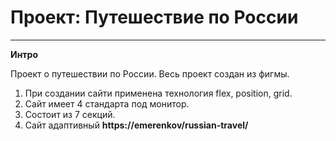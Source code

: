 
# Проект: Путешествие по России

---

**Интро**

Проект о путешествии по России.
Весь проект создан из фигмы.

1. При создании сайти применена технология flex, position, grid.
2. Сайт имеет 4 стандарта под монитор.
3. Состоит из 7 секций.
4. Сайт адаптивный
   **https://emerenkov/russian-travel/**

